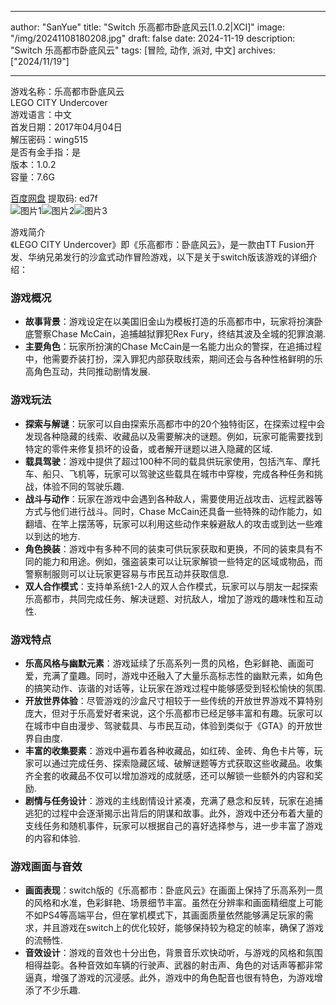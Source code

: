
---
author: "SanYue"
title: "Switch 乐高都市卧底风云[1.0.2|XCI]"
image: "/img/20241108180208.jpg"
draft: false
date: 2024-11-19
description: "Switch 乐高都市卧底风云"
tags: [冒险, 动作, 派对, 中文]
archives: ["2024/11/19"]

---

游戏名称：乐高都市卧底风云   
LEGO CITY Undercover    
游戏语言：中文  
首发日期：2017年04月04日  
解压密码：wing515  
是否有金手指：是  
版本：1.0.2   
容量：7.6G

[百度网盘](https//pan.baidu.com/s/1yCGFGYj3S5agYajP9ylvLQ) 提取码: ed7f  
![图片1](/img/da6cc6.jpg)![图片2](/img/dc2c41.jpg)![图片3](/img/26d0e0.jpg)  

游戏简介  
《LEGO CITY Undercover》即《乐高都市：卧底风云》，是一款由TT Fusion开发、华纳兄弟发行的沙盒式动作冒险游戏，以下是关于switch版该游戏的详细介绍：

### 游戏概况
- **故事背景**：游戏设定在以美国旧金山为模板打造的乐高都市中，玩家将扮演卧底警察Chase McCain，追捕越狱罪犯Rex Fury，终结其波及全城的犯罪浪潮.
- **主要角色**：玩家所扮演的Chase McCain是一名能力出众的警探，在追捕过程中，他需要乔装打扮，深入罪犯内部获取线索，期间还会与各种性格鲜明的乐高角色互动，共同推动剧情发展.

### 游戏玩法
- **探索与解谜**：玩家可以自由探索乐高都市中的20个独特街区，在探索过程中会发现各种隐藏的线索、收藏品以及需要解决的谜题。例如，玩家可能需要找到特定的零件来修复损坏的设备，或者解开谜题以进入隐藏的区域.
- **载具驾驶**：游戏中提供了超过100种不同的载具供玩家使用，包括汽车、摩托车、船只、飞机等，玩家可以驾驶这些载具在城市中穿梭，完成各种任务和挑战，体验不同的驾驶乐趣.
- **战斗与动作**：玩家在游戏中会遇到各种敌人，需要使用近战攻击、远程武器等方式与他们进行战斗。同时，Chase McCain还具备一些特殊的动作能力，如翻墙、在竿上摆荡等，玩家可以利用这些动作来躲避敌人的攻击或到达一些难以到达的地方.
- **角色换装**：游戏中有多种不同的装束可供玩家获取和更换，不同的装束具有不同的能力和用途。例如，强盗装束可以让玩家解锁一些特定的区域或物品，而警察制服则可以让玩家更容易与市民互动并获取信息.
- **双人合作模式**：支持单系统1-2人的双人合作模式，玩家可以与朋友一起探索乐高都市，共同完成任务、解决谜题、对抗敌人，增加了游戏的趣味性和互动性.

### 游戏特点
- **乐高风格与幽默元素**：游戏延续了乐高系列一贯的风格，色彩鲜艳、画面可爱，充满了童趣。同时，游戏中还融入了大量乐高标志性的幽默元素，如角色的搞笑动作、诙谐的对话等，让玩家在游戏过程中能够感受到轻松愉快的氛围.
- **开放世界体验**：尽管游戏的沙盒尺寸相较于一些传统的开放世界游戏不算特别庞大，但对于乐高爱好者来说，这个乐高都市已经足够丰富和有趣。玩家可以在城市中自由漫步、驾驶载具、与市民互动，体验到类似于《GTA》的开放世界自由度.
- **丰富的收集要素**：游戏中遍布着各种收藏品，如红砖、金砖、角色卡片等，玩家可以通过完成任务、探索隐藏区域、破解谜题等方式获取这些收藏品。收集齐全套的收藏品不仅可以增加游戏的成就感，还可以解锁一些额外的内容和奖励.
- **剧情与任务设计**：游戏的主线剧情设计紧凑，充满了悬念和反转，玩家在追捕逃犯的过程中会逐渐揭示出背后的阴谋和故事。此外，游戏中还分布着大量的支线任务和随机事件，玩家可以根据自己的喜好选择参与，进一步丰富了游戏的内容和体验.

### 游戏画面与音效
- **画面表现**：switch版的《乐高都市：卧底风云》在画面上保持了乐高系列一贯的风格和水准，色彩鲜艳、场景细节丰富。虽然在分辨率和画面精细度上可能不如PS4等高端平台，但在掌机模式下，其画面质量依然能够满足玩家的需求，并且游戏在switch上的优化较好，能够保持较为稳定的帧率，确保了游戏的流畅性.
- **音效设计**：游戏的音效也十分出色，背景音乐欢快动听，与游戏的风格和氛围相得益彰。各种音效如车辆的行驶声、武器的射击声、角色的对话声等都非常逼真，增强了游戏的沉浸感。此外，游戏中的角色配音也很有特色，为游戏增添了不少乐趣. 
